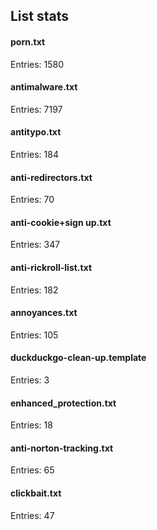 ## List stats
#### porn.txt
Entries: 1580 <br> 
#### antimalware.txt
Entries: 7197 <br> 
#### antitypo.txt
Entries: 184 <br> 
#### anti-redirectors.txt
Entries: 70 <br> 
#### anti-cookie+sign up.txt
Entries: 347 <br> 
#### anti-rickroll-list.txt
Entries: 182 <br> 
#### annoyances.txt
Entries: 105 <br> 
#### duckduckgo-clean-up.template
Entries: 3 <br> 
#### enhanced_protection.txt
Entries: 18 <br> 
#### anti-norton-tracking.txt
Entries: 65 <br> 
#### clickbait.txt
Entries: 47 <br> 
